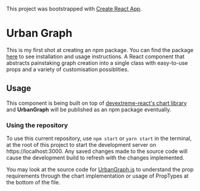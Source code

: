This project was bootstrapped with [Create React App](https://github.com/facebook/create-react-app).

# Urban Graph
This is my first shot at creating an npm package. You can find the package [here](https://www.npmjs.com/package/urban_graph) to see installation and usage instructions.
A React component that abstracts painstaking graph creation into a single class with easy-to-use props and a variety of customisation possiblities.

## Usage
This component is being built on top of [devextreme-react's chart library](https://js.devexpress.com/Demos/WidgetsGallery/Demo/Charts/Line/React/) and **UrbanGraph** will be published as an npm package eventually. 

### Using the repository
To use this current repository, use `npm start` or `yarn start` in the terminal, at the root of this project to start the development server on https://localhost:3000. 
Any saved changes made to the source code will cause the development build to refresh with the changes implemented.

You may look at the source code for [UrbanGraph.js](./src/UrbanGraph/UrbanGraph.js) to understand the prop requirements through the chart implementation or usage of PropTypes at the bottom of the file.
